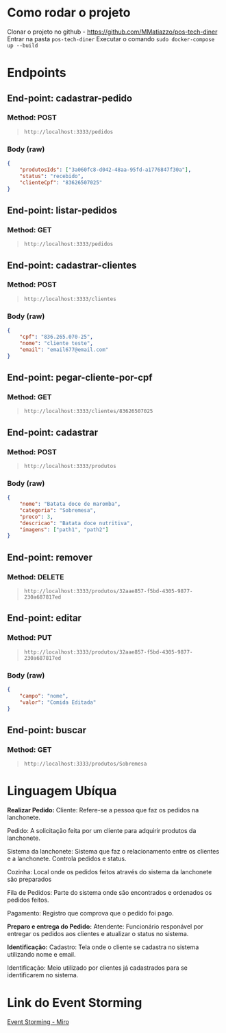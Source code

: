 # Como rodar o projeto

Clonar o projeto no github - https://github.com/MMatiazzo/pos-tech-diner
Entrar na pasta `pos-tech-diner`
Executar o comando `sudo docker-compose up --build`

# Endpoints

## End-point: cadastrar-pedido
### Method: POST
>```
>http://localhost:3333/pedidos
>```
### Body (**raw**)

```json
{
    "produtosIds": ["3a060fc8-d042-48aa-95fd-a1776847f30a"],
    "status": "recebido",
    "clienteCpf": "83626507025"
}
```

## End-point: listar-pedidos
### Method: GET
>```
>http://localhost:3333/pedidos
>```

## End-point: cadastrar-clientes
### Method: POST
>```
>http://localhost:3333/clientes
>```
### Body (**raw**)

```json
{
	"cpf": "836.265.070-25",
	"nome": "cliente teste",
	"email": "email677@email.com"
}
```

## End-point: pegar-cliente-por-cpf
### Method: GET
>```
>http://localhost:3333/clientes/83626507025
>```

## End-point: cadastrar
### Method: POST
>```
>http://localhost:3333/produtos
>```
### Body (**raw**)

```json
{
    "nome": "Batata doce de maromba",
    "categoria": "Sobremesa",
    "preco": 3,
    "descricao": "Batata doce nutritiva",
    "imagens": ["path1", "path2"]
}
```

## End-point: remover
### Method: DELETE
>```
>http://localhost:3333/produtos/32aae857-f5bd-4305-9877-230a687817ed
>```

## End-point: editar
### Method: PUT
>```
>http://localhost:3333/produtos/32aae857-f5bd-4305-9877-230a687817ed
>```
### Body (**raw**)

```json
{
    "campo": "nome",
    "valor": "Comida Editada"
}
```

## End-point: buscar
### Method: GET
>```
>http://localhost:3333/produtos/Sobremesa
>```

# Linguagem Ubíqua

__Realizar Pedido:__
Cliente: Refere-se a pessoa que faz os pedidos na lanchonete.

Pedido: A solicitação feita por um cliente para adquirir produtos da lanchonete.

Sistema da lanchonete: Sistema que faz o relacionamento entre os clientes e a lanchonete. Controla pedidos e status.

Cozinha: Local onde os pedidos feitos através do sistema da lanchonete são preparados

Fila de Pedidos: Parte do sistema onde são encontrados e ordenados os pedidos feitos.

Pagamento: Registro que comprova que o pedido foi pago.

__Preparo e entrega do Pedido:__
Atendente: Funcionário responável por entregar os pedidos aos clientes e atualizar o status no sistema.

__Identificação:__
Cadastro: Tela onde o cliente se cadastra no sistema utilizando nome e email.

Identificação: Meio utilizado por clientes já cadastrados para se identificarem no sistema.

# Link do Event Storming
[Event Storming - Miro](https://miro.com/welcomeonboard/RVAzZXk4NUtPbkhMQzhTRmFMeWNPdzhGcjRWS3dRVTg5RUpFNDdVRU5RcFJPZFFlMXJDMHdxS2tOREtncDFyU3wzNDU4NzY0NTY1NzAzMTk1Nzk1fDI=?share_link_id=263274525534)